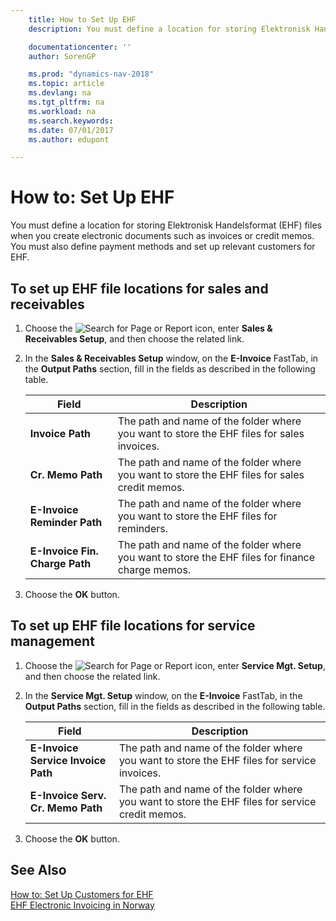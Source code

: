 ```yaml
---
    title: How to Set Up EHF
    description: You must define a location for storing Elektronisk Handelsformat (EHF) files when you create electronic documents such as invoices or credit memos. You must also define payment methods and set up relevant customers for EHF.

    documentationcenter: ''
    author: SorenGP

    ms.prod: "dynamics-nav-2018"
    ms.topic: article
    ms.devlang: na
    ms.tgt_pltfrm: na
    ms.workload: na
    ms.search.keywords:
    ms.date: 07/01/2017
    ms.author: edupont

---
```

# How to: Set Up EHF
You must define a location for storing Elektronisk Handelsformat (EHF) files when you create electronic documents such as invoices or credit memos. You must also define payment methods and set up relevant customers for EHF.  

## To set up EHF file locations for sales and receivables  

1.  Choose the ![Search for Page or Report](../../media/ui-search/search_small.png "Search for Page or Report icon") icon, enter **Sales & Receivables Setup**, and then choose the related link.  
2.  In the **Sales & Receivables Setup** window, on the **E-Invoice** FastTab, in the **Output Paths** section, fill in the fields as described in the following table.  

    |Field|Description|  
    |---------------------------------|---------------------------------------|  
    |**Invoice Path**|The path and name of the folder where you want to store the EHF files for sales invoices.|  
    |**Cr. Memo Path**|The path and name of the folder where you want to store the EHF files for sales credit memos.|  
    |**E-Invoice Reminder Path**|The path and name of the folder where you want to store the EHF files for reminders.|  
    |**E-Invoice Fin. Charge Path**|The path and name of the folder where you want to store the EHF files for finance charge memos.|  

3.  Choose the **OK** button.  

## To set up EHF file locations for service management  

1.  Choose the ![Search for Page or Report](../../media/ui-search/search_small.png "Search for Page or Report icon") icon, enter **Service Mgt. Setup**, and then choose the related link.  
2.  In the **Service Mgt. Setup** window, on the **E-Invoice** FastTab, in the **Output Paths** section, fill in the fields as described in the following table.  

    |Field|Description|  
    |---------------------------------|---------------------------------------|  
    |**E-Invoice Service Invoice Path**|The path and name of the folder where you want to store the EHF files for service invoices.|  
    |**E-Invoice Serv. Cr. Memo Path**|The path and name of the folder where you want to store the EHF files for service credit memos.|  

3.  Choose the **OK** button.  

## See Also  
 [How to: Set Up Customers for EHF](how-to-set-up-customers-for-ehf.md)   
 [EHF Electronic Invoicing in Norway](ehf-electronic-invoicing-in-norway.md)
